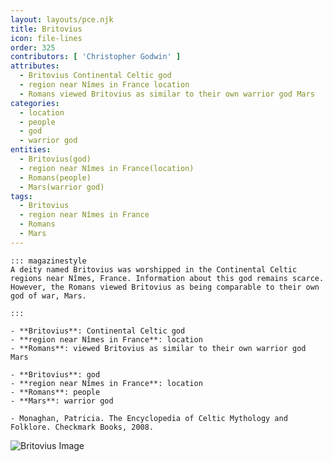 ```yaml
---
layout: layouts/pce.njk
title: Britovius
icon: file-lines
order: 325
contributors: [ 'Christopher Godwin' ]
attributes:
  - Britovius Continental Celtic god
  - region near Nîmes in France location
  - Romans viewed Britovius as similar to their own warrior god Mars
categories:
  - location
  - people
  - god
  - warrior god
entities:
  - Britovius(god)
  - region near Nîmes in France(location)
  - Romans(people)
  - Mars(warrior god)
tags:
  - Britovius
  - region near Nîmes in France
  - Romans
  - Mars
---
```

``` tab [group1:Info]
::: magazinestyle
A deity named Britovius was worshipped in the Continental Celtic regions near Nîmes, France. Information about this god remains scarce. However, the Romans viewed Britovius as being comparable to their own god of war, Mars.

:::
```
``` tab [group1:Attributes]
- **Britovius**: Continental Celtic god
- **region near Nîmes in France**: location
- **Romans**: viewed Britovius as similar to their own warrior god Mars
```
``` tab [group1:Entities]
- **Britovius**: god
- **region near Nîmes in France**: location
- **Romans**: people
- **Mars**: warrior god
```
``` tab [group1:Sources]
- Monaghan, Patricia. The Encyclopedia of Celtic Mythology and Folklore. Checkmark Books, 2008.
```
![Britovius Image]([None])

